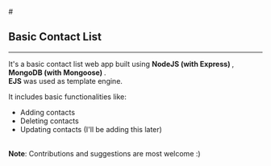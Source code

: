 #<h2>Basic Contact List</h2>
<hr>
It's a basic contact list web app built using <strong>NodeJS (with Express) </strong>, <strong>MongoDB (with Mongoose) </strong>. <br>
<strong>EJS</strong> was used as template engine. <br>

It includes basic functionalities like: <br>
<ul>
  <li>Adding contacts</li>
  <li>Deleting contacts</li>
  <li>Updating contacts (I'll be adding this later)</li>
</ul>

<br>
<strong>Note</strong>: Contributions and suggestions are most welcome :)
